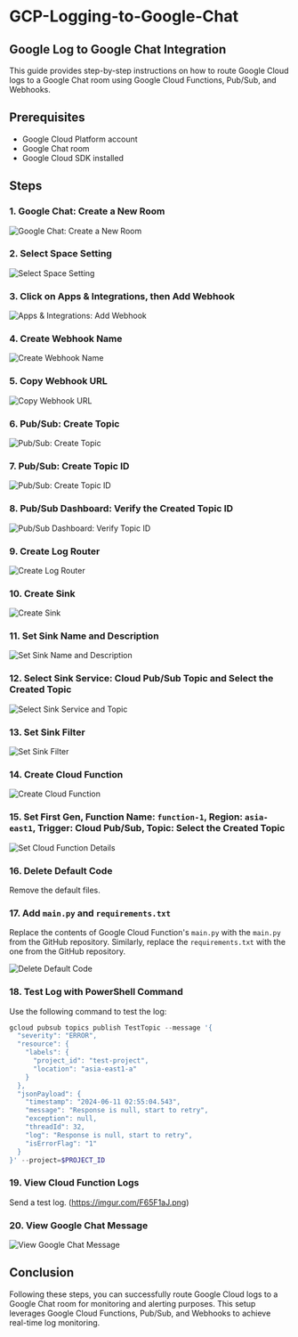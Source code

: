# GCP-Logging-to-Google-Chat

## Google Log to Google Chat Integration

This guide provides step-by-step instructions on how to route Google Cloud logs to a Google Chat room using Google Cloud Functions, Pub/Sub, and Webhooks.

## Prerequisites

- Google Cloud Platform account
- Google Chat room
- Google Cloud SDK installed

## Steps

### 1. Google Chat: Create a New Room

![Google Chat: Create a New Room](https://imgur.com/KdPnTEs.png)

### 2. Select Space Setting

![Select Space Setting](https://imgur.com/ithRBdA.png)

### 3. Click on Apps & Integrations, then Add Webhook

![Apps & Integrations: Add Webhook](https://imgur.com/xWTNEFf.png)

### 4. Create Webhook Name

![Create Webhook Name](https://imgur.com/DbjpOxQ.png)

### 5. Copy Webhook URL

![Copy Webhook URL](https://imgur.com/ISoTHfc.png)

### 6. Pub/Sub: Create Topic

![Pub/Sub: Create Topic](https://imgur.com/OiMYIrI.png)

### 7. Pub/Sub: Create Topic ID

![Pub/Sub: Create Topic ID](https://imgur.com/eTnD5xF.png)

### 8. Pub/Sub Dashboard: Verify the Created Topic ID

![Pub/Sub Dashboard: Verify Topic ID](https://imgur.com/mYEDhtQ.png)

### 9. Create Log Router

![Create Log Router](https://imgur.com/dvUCITw.png)

### 10. Create Sink

![Create Sink](https://imgur.com/POfGPmD.png)

### 11. Set Sink Name and Description

![Set Sink Name and Description](https://imgur.com/EvFmisb.png)

### 12. Select Sink Service: Cloud Pub/Sub Topic and Select the Created Topic

![Select Sink Service and Topic](https://imgur.com/nEeCTUQ.png)

### 13. Set Sink Filter

![Set Sink Filter](https://imgur.com/T5lzak4.png)

### 14. Create Cloud Function

![Create Cloud Function](https://imgur.com/II2kww2.png)

### 15. Set First Gen, Function Name: `function-1`, Region: `asia-east1`, Trigger: Cloud Pub/Sub, Topic: Select the Created Topic

![Set Cloud Function Details](https://imgur.com/2nz3zYt.png)

### 16. Delete Default Code

Remove the default files.

### 17. Add `main.py` and `requirements.txt`

Replace the contents of Google Cloud Function's `main.py` with the `main.py` from the GitHub repository. Similarly, replace the `requirements.txt` with the one from the GitHub repository.

![Delete Default Code](https://imgur.com/CNzKQO4.png)

### 18. Test Log with PowerShell Command

Use the following command to test the log:

```powershell
gcloud pubsub topics publish TestTopic --message '{
  "severity": "ERROR",
  "resource": {
    "labels": {
      "project_id": "test-project",      
      "location": "asia-east1-a"
    }
  },
  "jsonPayload": {
    "timestamp": "2024-06-11 02:55:04.543",    
    "message": "Response is null, start to retry",
    "exception": null,
    "threadId": 32,
    "log": "Response is null, start to retry",
    "isErrorFlag": "1"
  }
}' --project=$PROJECT_ID

```

### 19. View Cloud Function Logs

Send a test log. (https://imgur.com/F65F1aJ.png)

### 20. View Google Chat Message

![View Google Chat Message](https://imgur.com/NQWIYKP.png)

## Conclusion

Following these steps, you can successfully route Google Cloud logs to a Google Chat room for monitoring and alerting purposes. This setup leverages Google Cloud Functions, Pub/Sub, and Webhooks to achieve real-time log monitoring.


